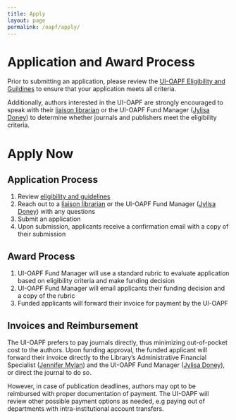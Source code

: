 ```yaml
---
title: Apply
layout: page
permalink: /oapf/apply/
---
```


# Application and Award Process

Prior to submitting an application, please review the [UI-OAPF Eligibility and Guildines](https://open.lib.uidaho.edu/oapf/eligibility) to ensure that your application meets all criteria.

Additionally, authors interested in the UI-OAPF are strongly encouraged to speak with their [liaison librarian](https://www.lib.uidaho.edu/about/liaisons.html) or the UI-OAPF Fund Manager ([Jylisa Doney](mailto:jylisadoney@uidaho.edu)) to determine whether journals and publishers meet the eligibility criteria.

# Apply Now

## Application Process
1. Review [eligibility and guidelines](https://open.lib.uidaho.edu/oapf/eligibility)
2. Reach out to a [liaison librarian](https://www.lib.uidaho.edu/about/liaisons.html) or the UI-OAPF Fund Manager ([Jylisa Doney](mailto:jylisadoney@uidaho.edu)) with any questions
3. Submit an application
4. Upon submission, applicants receive a confirmation email with a copy of their submission

## Award Process
1. UI-OAPF Fund Manager will use a standard rubric to evaluate application based on eligibility criteria and make funding decision
2. UI-OAPF Fund Manager will email applicants their funding decision and a copy of the rubric
3. Funded applicants will forward their invoice for payment by the UI-OAPF
  
## Invoices and Reimbursement
The UI-OAPF prefers to pay journals directly, thus minimizing out-of-pocket cost to the authors. Upon funding approval, the funded applicant will forward their invoice directly to the Library’s Administrative Financial Specialist ([Jennifer Mylan](mailto:jmylan@uidaho.edu)) and the UI-OAPF Fund Manager ([Jylisa Doney](mailto:jylisadoney@uidaho.edu)), or direct the journal to do so.

However, in case of publication deadlines, authors may opt to be reimbursed with proper documentation of payment. The UI-OAPF will review other possible payment options as needed, e.g paying out of departments with intra-institutional account transfers.
